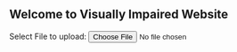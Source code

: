## Welcome to Visually Impaired  Website

<html>
<body>

<form action="upload.php" method="post" enctype="multipart/form-data">
    Select File to upload:
    <input type="file" name="fileToUpload" id="fileToUpload">
    
</form>

</body>
</html>
